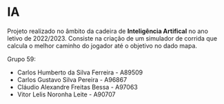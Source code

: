 # IA

Projeto realizado no âmbito da cadeira de **Inteligência Artifical** no ano letivo de 2022/2023. Consiste na criação de um simulador de corrida que calcula o melhor caminho do jogador até o objetivo no dado mapa.

Grupo 59: 

+ Carlos Humberto da Silva Ferreira - A89509
+ Carlos Gustavo Silva Pereira - A96867
+ Cláudio Alexandre Freitas Bessa - A97063
+ Vitor Lelis Noronha Leite - A90707